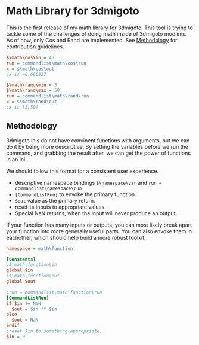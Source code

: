 # Math Library for 3dmigoto

This is the first release of my math library for 3dmigoto.
This tool is trying to tackle some of the challenges of doing math inside of 3dmigoto mod inis.
As of now, only Cos and Rand are implemented. See [Methodology](#Methodology) for contribution guidelines.
```ini
$\math\cos\in = 40
run = commandlist\math\cos\run
x = $\math\cos\out
;x is −0.666937

$\math\rand\min = 3
$\math\rand\max = 50
run = commandlist\math\rand\run
x = $\math\rand\out
;x is [3,50]
```

## Methodology

3dmigoto inis do not have convinent functions with arguments, but we can do it by being more descriptive.
By setting the variables before we run the command, and grabbing the result after, we can get the power of functions in an ini.

We should follow this format for a consistent user experience.
- descriptive namespace bindings `$\namespace\var` and `run = commandlist\namespace\run`
- `[CommandListRun]` to envoke the primary function.
- `$out` value as the primary return.
- reset `in` inputs to appropriate values.
- Special NaN returns, when the input will never produce an output.

If your function has many inputs or outputs, you can most likely break apart your function into more generally useful parts.
You can also envoke them in eachother, which should help build a more robust toolkit.

```ini
namespace = math\function

[Constants]
;$\math\function\in
global $in
;$\math\function\out
global $out

;run = commandlist\math\function\run
[CommandListRun]
if $in != NaN
  $out = $in ** $in
else
  $out = NaN
endif
;reset $in to something appropriate.
$in = 0
```
